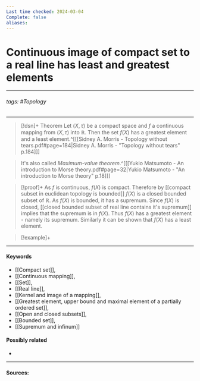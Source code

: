 ```yaml
---
Last time checked: 2024-03-04
Complete: false
aliases:
---
```

# Continuous image of compact set to a real line has least and greatest elements
***
###### tags: #Topology 
***
>[!dsn]+ Theorem
>Let $(X,\tau)$ be a compact space and $f$ a continuous mapping from $(X,\tau)$ into $\mathbb{R}$. Then the set $f(X)$ has a greatest element and a least element.^[[[Sidney A. Morris - Topology without tears.pdf#page=184|Sidney A. Morris - "Topology without tears" p.184]]]

>It's also called *Maximum-value theorem*.^[[[Yukio Matsumoto - An introduction to Morse theory.pdf#page=32|Yukio Matsumoto - "An introduction to Morse theory" p.18]]]

>[!proof]+
>As $f$ is continuous, $f(X)$ is compact. Therefore by [[compact subset in euclidean topology is bounded]] $f(X)$ is a closed bounded subset of $\mathbb{R}$. As $f(X)$ is bounded, it has a supremum. Since $f(X)$ is closed, [[closed bounded subset of real line contains it's supremum]] implies that the supremum is in $f(X)$. Thus $f(X)$ has a greatest element - namely its supremum. Similarly it can be shown that $f(X)$ has a least element.

>[!example]+ 
>
***
#### Keywords
- [[Compact set]],
- [[Continuous mapping]],
- [[Set]],
- [[Real line]],
- [[Kernel and image of a mapping]],
- [[Greatest element, upper bound and maximal element of a partially ordered set]],
- [[Open and closed subsets]],
- [[Bounded set]],
- [[Supremum and infinum]]
#### Possibly related
- 
***
#### Sources:
